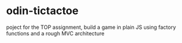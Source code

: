 # odin-tictactoe
poject for the TOP assignment, build a game in plain JS using factory functions and a rough MVC architecture
